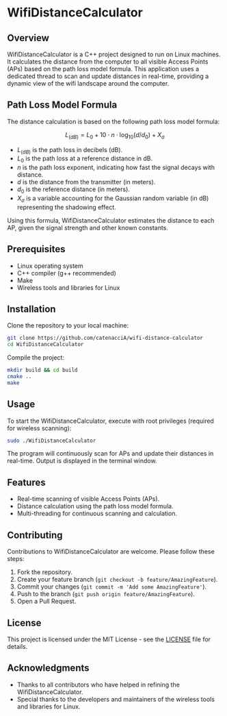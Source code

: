 # WifiDistanceCalculator

## Overview
WifiDistanceCalculator is a C++ project designed to run on Linux machines. It calculates the distance from the computer to all visible Access Points (APs) based on the path loss model formula. This application uses a dedicated thread to scan and update distances in real-time, providing a dynamic view of the wifi landscape around the computer.

## Path Loss Model Formula
The distance calculation is based on the following path loss model formula:

```math
L_{(dB)} = L_0 + 10 \cdot n \cdot \log_10(d/d_0) + X_σ
```

- $L_{(dB)}$ is the path loss in decibels (dB).
- $L_0$ is the path loss at a reference distance in dB.
- $n$ is the path loss exponent, indicating how fast the signal decays with distance.
- $d$ is the distance from the transmitter (in meters).
- $d_0$ is the reference distance (in meters).
- $X_σ$ is a variable accounting for the Gaussian random variable (in dB) representing the shadowing effect.

Using this formula, WifiDistanceCalculator estimates the distance to each AP, given the signal strength and other known constants.

## Prerequisites
- Linux operating system
- C++ compiler (g++ recommended)
- Make
- Wireless tools and libraries for Linux

## Installation

Clone the repository to your local machine:

```bash
git clone https://github.com/catenacciA/wifi-distance-calculator
cd WifiDistanceCalculator
```

Compile the project:

```bash
mkdir build && cd build
cmake ..
make
```

## Usage

To start the WifiDistanceCalculator, execute with root privileges (required for wireless scanning):

```bash
sudo ./WifiDistanceCalculator
```

The program will continuously scan for APs and update their distances in real-time. Output is displayed in the terminal window.

## Features
- Real-time scanning of visible Access Points (APs).
- Distance calculation using the path loss model formula.
- Multi-threading for continuous scanning and calculation.

## Contributing
Contributions to WifiDistanceCalculator are welcome. Please follow these steps:

1. Fork the repository.
2. Create your feature branch (`git checkout -b feature/AmazingFeature`).
3. Commit your changes (`git commit -m 'Add some AmazingFeature'`).
4. Push to the branch (`git push origin feature/AmazingFeature`).
5. Open a Pull Request.

## License
This project is licensed under the MIT License - see the [LICENSE](LICENSE) file for details.

## Acknowledgments
- Thanks to all contributors who have helped in refining the WifiDistanceCalculator.
- Special thanks to the developers and maintainers of the wireless tools and libraries for Linux.